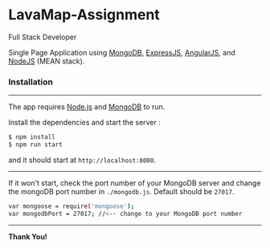 # LavaMap-Assignment
Full Stack Developer

Single Page Application using [MongoDB](https://www.mongodb.com/), [ExpressJS](https://expressjs.com/), [AngularJS](https://angularjs.org/), and [NodeJS](https://nodejs.org/en/) (MEAN stack).

### Installation
****
The app requires [Node.js](https://nodejs.org/en/download/) and [MongoDB](https://docs.mongodb.com/manual/administration/install-community/) to run.

Install the dependencies and start the server :
```sh 
$ npm install
$ npm run start 
```
and it should start at `http://localhost:8080`.

****
If it won't start, check the port number of your MongoDB server and change the mongoDB port number in `./mongodb.js`. Default should be `27017`.

```sh 
var mongoose = require('mongoose');
var mongodbPort = 27017; //<-- change to your MongoDB port number
```


****

**Thank You!**
